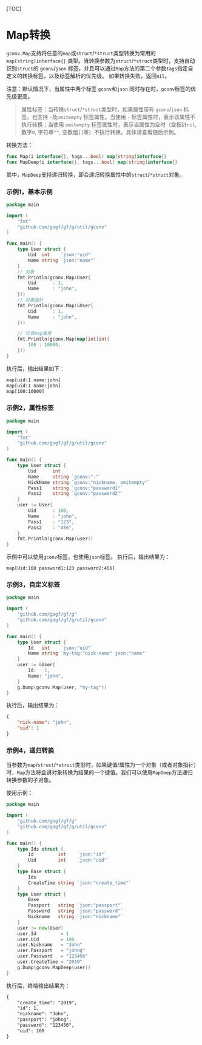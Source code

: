 [TOC]

# Map转换

`gconv.Map`支持将任意的`map`或`struct`/`*struct`类型转换为常用的 `map[string]interface{}` 类型。当转换参数为`struct`/`*struct`类型时，支持自动识别`struct`的 `gconv`/`json` 标签，并且可以通过`Map`方法的第二个参数`tags`指定自定义的转换标签，以及标签解析的优先级。
如果转换失败，返回`nil`。

注意：默认情况下，当属性中两个标签 `gconv`和`json` 同时存在时，`gconv`标签的优先级更高。

> 属性标签：当转换`struct`/`*struct`类型时，如果属性带有 `gconv`/`json` 标签，也支持 `-`及`omitempty` 标签属性。当使用 `-` 标签属性时，表示该属性不执行转换；当使用 `omitempty` 标签属性时，表示当属性为空时（空指针`nil`, 数字`0`, 字符串`""`, 空数组`[]`等）不执行转换。具体请查看随后示例。

转换方法：
```go
func Map(i interface{}, tags...bool) map[string]interface{}
func MapDeep(i interface{}, tags...bool) map[string]interface{}
```
其中，`MapDeep`支持递归转换，即会递归转换属性中的`struct`/`*struct`对象。

### 示例1，基本示例
```go
package main

import (
    "fmt"
    "github.com/gogf/gf/g/util/gconv"
)

func main() {
    type User struct {
        Uid  int    `json:"uid"`
        Name string `json:"name"`
    }
    // 对象
    fmt.Println(gconv.Map(User{
        Uid      : 1,
        Name     : "john",
    }))
    // 对象指针
    fmt.Println(gconv.Map(&User{
        Uid      : 1,
        Name     : "john",
    }))

    // 任意map类型
    fmt.Println(gconv.Map(map[int]int{
        100 : 10000,
    }))
}
```
执行后，输出结果如下：
```html
map[uid:1 name:john]
map[uid:1 name:john]
map[100:10000]
```

### 示例2，属性标签

```go
package main

import (
    "fmt"
    "github.com/gogf/gf/g/util/gconv"
)

func main() {
    type User struct {
        Uid      int
        Name     string `gconv:"-"`
        NickName string `gconv:"nickname, omitempty"`
        Pass1    string `gconv:"password1"`
        Pass2    string `gconv:"password2"`
    }
    user := User{
        Uid      : 100,
        Name     : "john",
        Pass1    : "123",
        Pass2    : "456",
    }
    fmt.Println(gconv.Map(user))
}
```
示例中可以使用`gconv`标签，也使用`json`标签。
执行后，输出结果为：
```
map[Uid:100 password1:123 password2:456]
```
### 示例3，自定义标签

```go
package main

import (
	"github.com/gogf/gf/g"
	"github.com/gogf/gf/g/util/gconv"
)

func main() {
	type User struct {
		Id   int    `json:"uid"`
		Name string `my-tag:"nick-name" json:"name"`
	}
	user := &User{
		Id:   1,
		Name: "john",
	}
	g.Dump(gconv.Map(user, "my-tag"))
}
```
执行后，输出结果为：
```json
{
	"nick-name": "john",
	"uid": 1
}
```




### 示例4，递归转换

当参数为`map`/`struct`/`*struct`类型时，如果键值/属性为一个对象（或者对象指针）时，`Map`方法将会讲对象转换为结果的一个键值。我们可以使用`MapDeep`方法递归转换参数的子对象。

使用示例：

```go
package main

import (
	"github.com/gogf/gf/g"
	"github.com/gogf/gf/g/util/gconv"
)

func main() {
	type Ids struct {
		Id         int    `json:"id"`
		Uid        int    `json:"uid"`
	}
	type Base struct {
		Ids
		CreateTime string `json:"create_time"`
	}
	type User struct {
		Base
		Passport   string `json:"passport"`
		Password   string `json:"password"`
		Nickname   string `json:"nickname"`
	}
	user := new(User)
	user.Id         = 1
	user.Uid        = 100
	user.Nickname   = "John"
	user.Passport   = "johng"
	user.Password   = "123456"
	user.CreateTime = "2019"
	g.Dump(gconv.MapDeep(user))
}
```
执行后，终端输出结果为：
```html
{
	"create_time": "2019",
	"id": 1,
	"nickname": "John",
	"passport": "johng",
	"password": "123456",
	"uid": 100
}
```
